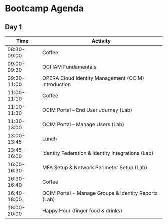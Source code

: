# Bootcamp Agenda

## Day 1

|Time       |Activity                               |
|-----------|---------------------------------      |
|08:30-09:00|Coffee                                 |
|09:00-09:30|OCI IAM Fundamentals                   |
|09:30-11:00|OPERA Cloud Identity Management (OCIM) Introduction​                                        |
|11:00-11:10|Coffee                                 |
|11:10-11:30|OCIM Portal – End User Journey  (Lab)​  |
|11:30-13:00|OCIM Portal – Manage Users (Lab)​​  |
|13:00-13:45|Lunch                            |
|13:45-16:00|Identity Federation & Identity Integrations (Lab)  |
|16:00-16:30|MFA Setup & Network Perimeter Setup (Lab)​   |
|16:30-16:40|Coffee                           |
|16:40-18:00|OCIM Portal - Manage Groups & Identity Reports (Lab)           |
|18:00-20:00|Happy Hour (finger food & drinks)|
